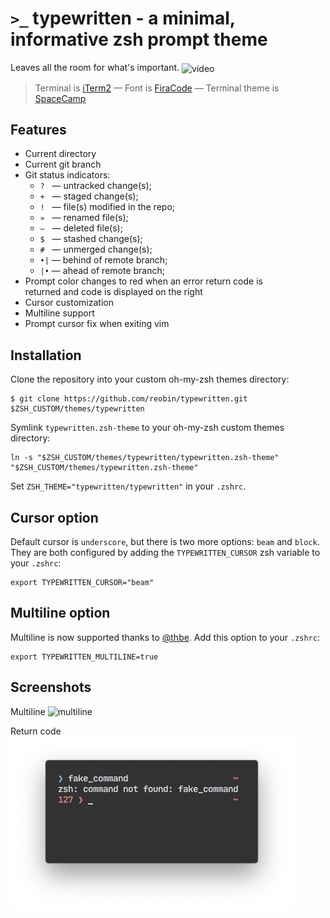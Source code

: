 # ``>_`` typewritten - a minimal, informative zsh prompt theme

Leaves all the room for what's important.
<img align="center" src="https://raw.githubusercontent.com/reobin/typewritten/master/media/demo.gif" alt="video" />

> Terminal is [iTerm2](https://iterm2.com/) — Font is [FiraCode](https://github.com/tonsky/FiraCode) — Terminal theme is [SpaceCamp](https://github.com/reobin/spacecamp-iterm)

## Features
- Current directory
- Current git branch
- Git status indicators:
  - ``?``     &nbsp; — untracked change(s);
  - ``+``     &nbsp; — staged change(s);
  - ``!``     &nbsp; — file(s) modified in the repo;
  - ``»``     &nbsp; — renamed file(s);
  - ``—``     &nbsp; — deleted file(s);
  - ``$``     &nbsp; — stashed change(s);
  - ``#``     &nbsp; — unmerged change(s);
  - ``•|``    — behind of remote branch;
  - ``|•``    — ahead of remote branch;
- Prompt color changes to red when an error return code is\
returned and code is displayed on the right
- Cursor customization
- Multiline support
- Prompt cursor fix when exiting vim

## Installation
Clone the repository into your custom oh-my-zsh themes directory:
```shell
$ git clone https://github.com/reobin/typewritten.git $ZSH_CUSTOM/themes/typewritten
```

Symlink ``typewritten.zsh-theme`` to your oh-my-zsh custom themes directory:
```shell
ln -s "$ZSH_CUSTOM/themes/typewritten/typewritten.zsh-theme" "$ZSH_CUSTOM/themes/typewritten.zsh-theme"
```

Set ``ZSH_THEME="typewritten/typewritten"`` in your ``.zshrc``.

## Cursor option
Default cursor is ``underscore``, but there is two more options: ``beam`` and ``block``.
They are both configured by adding the `TYPEWRITTEN_CURSOR` zsh variable to your ``.zshrc``:
```shell
export TYPEWRITTEN_CURSOR="beam"
```

## Multiline option
Multiline is now supported thanks to [@thbe](https://github.com/thbe). Add this option to your ``.zshrc``:
```shell
export TYPEWRITTEN_MULTILINE=true
```

## Screenshots
Multiline
<img src="https://raw.githubusercontent.com/reobin/typewritten/master/media/multiline.png" alt="multiline" />

Return code
<img src="https://raw.githubusercontent.com/reobin/typewritten/master/media/return_code.png" alt="return code" />
